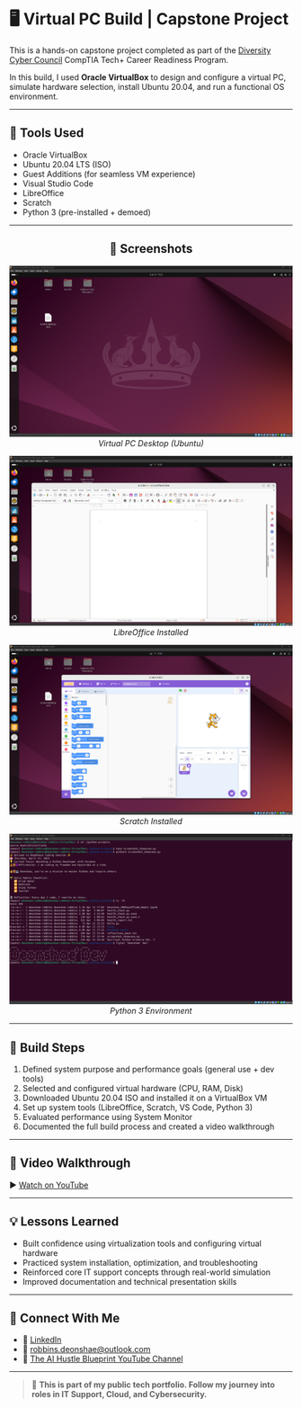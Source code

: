 # 🖥️ Virtual PC Build | Capstone Project

This is a hands-on capstone project completed as part of the [Diversity Cyber Council](https://diversitycybercouncil.com/) CompTIA Tech+ Career Readiness Program.

In this build, I used **Oracle VirtualBox** to design and configure a virtual PC, simulate hardware selection, install Ubuntu 20.04, and run a functional OS environment.

---

## 🔧 Tools Used

- Oracle VirtualBox
- Ubuntu 20.04 LTS (ISO)
- Guest Additions (for seamless VM experience)
- Visual Studio Code
- LibreOffice
- Scratch
- Python 3 (pre-installed + demoed)

---

<h2 align="center">📸 Screenshots</h2>

<p align="center">
  <img src="screenshots/virtual-pc-screenshot.png" width="600"/><br/>
  <em>Virtual PC Desktop (Ubuntu)</em>
</p>

<p align="center">
  <img src="screenshots/libreoffice-demo.png.png" width="600"/><br/>
  <em>LibreOffice Installed</em>
</p>

<p align="center">
  <img src="screenshots/scratch-demo.png.png" width="600"/><br/>
  <em>Scratch Installed</em>
</p>

<p align="center">
  <img src="screenshots/python3-terminal.png.png" width="600"/><br/>
  <em>Python 3 Environment</em>
</p>

---

## 🧱 Build Steps

1. Defined system purpose and performance goals (general use + dev tools)
2. Selected and configured virtual hardware (CPU, RAM, Disk)
3. Downloaded Ubuntu 20.04 ISO and installed it on a VirtualBox VM
4. Set up system tools (LibreOffice, Scratch, VS Code, Python 3)
5. Evaluated performance using System Monitor
6. Documented the full build process and created a video walkthrough

---

## 🎥 Video Walkthrough

▶️ [Watch on YouTube](https://youtu.be/q5U1yy0Wv3c)

---

## 💡 Lessons Learned

- Built confidence using virtualization tools and configuring virtual hardware
- Practiced system installation, optimization, and troubleshooting
- Reinforced core IT support concepts through real-world simulation
- Improved documentation and technical presentation skills

---

## 🔗 Connect With Me

- 💼 [LinkedIn](https://www.linkedin.com/in/deonshaerobbins)
- 📧 robbins.deonshae@outlook.com
- 🧠 [The AI Hustle Blueprint YouTube Channel](https://www.youtube.com/@TheAIHustleBlueprint)

---

> 🌱 **This is part of my public tech portfolio. Follow my journey into roles in IT Support, Cloud, and Cybersecurity.**
